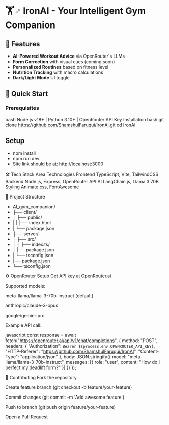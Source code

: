 # 🏋️♂️ IronAI - Your Intelligent Gym Companion

## 🌟 Features
- **AI-Powered Workout Advice** via OpenRouter's LLMs
- **Form Correction** with visual cues (coming soon)
- **Personalized Routines** based on fitness level
- **Nutrition Tracking** with macro calculations
- **Dark/Light Mode** UI toggle

## 🚀 Quick Start

### Prerequisites
bash
Node.js v18+ | Python 3.10+ | OpenRouter API Key
Installation
bash
git clone https://github.com/ShamshulFaruqui/IronAI.git
cd IronAI

## Setup
- npm install 
- npm run dev
- Site link should be at: http://localhost:3000

🛠️ Tech Stack
Area	Technologies
Frontend	TypeScript, Vite, TailwindCSS
Backend	Node.js, Express, OpenRouter API
AI	LangChain.js, Llama 3 70B
Styling	Animate.css, FontAwesome

📂 Project Structure
- AI_gym_companion/
- ├── client/
- │   ├── public/
- |   |   ├── index.html
- |   └── package.json        
- ├── server/
- │   ├── src/
- │   │   ├── index.ts/
- │   |── package.json
- |   └── tsconfig.json
- |── package.json
- └── tsconfig.json

⚙️ OpenRouter Setup
Get API key at OpenRouter.ai

Supported models:

meta-llama/llama-3-70b-instruct (default)

anthropic/claude-3-opus

google/gemini-pro

Example API call:

javascript
const response = await fetch("https://openrouter.ai/api/v1/chat/completions", {
  method: "POST",
  headers: {
    "Authorization": `Bearer ${process.env.OPENROUTER_API_KEY}`,
    "HTTP-Referer": "https://github.com/ShamshulFaruqui/IronAI",
    "Content-Type": "application/json"
  },
  body: JSON.stringify({
    model: "meta-llama/llama-3-70b-instruct",
    messages: [{ role: "user", content: "How do I perfect my deadlift form?" }]
  })
});

🤝 Contributing
Fork the repository

Create feature branch (git checkout -b feature/your-feature)

Commit changes (git commit -m 'Add awesome feature')

Push to branch (git push origin feature/your-feature)

Open a Pull Request
